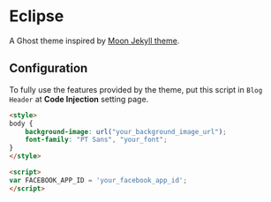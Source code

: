 # Eclipse

A Ghost theme inspired by [Moon Jekyll theme](https://taylantatli.github.io/Moon/).

## Configuration

To fully use the features provided by the theme, put this script in `Blog Header` at **Code Injection** setting page.

```html
<style>
body {
    background-image: url("your_background_image_url");
    font-family: "PT Sans", "your_font";
}
</style>

<script>
var FACEBOOK_APP_ID = 'your_facebook_app_id';
</script>
```

